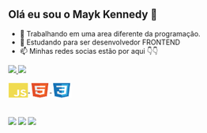 ## Olá eu sou o Mayk Kennedy 👋

- 🔭 Trabalhando em uma area diferente da programação.
- 🌱 Estudando para ser desenvolvedor FRONTEND
- 📫 Minhas redes socias estão por aqui 👇👇


<div>
  <a href="https://github.com/maykkennedy">
  <img height="180em" src="https://github-readme-stats.vercel.app/api?username=maykkennedy&show_icons=true&theme=dark&include_all_commits=true&count_private=true"/>
  <img height="180em" src="https://github-readme-stats.vercel.app/api/top-langs/?username=maykkennedy&layout=compact&langs_count=7&theme=dark"/>
</div>
  
  <div style="display: inline_block"><br>
  <img align="center" alt="Mayk-Js" height="30" width="40" src="https://raw.githubusercontent.com/devicons/devicon/master/icons/javascript/javascript-plain.svg">
  <img align="center" alt="Mayk-HTML" height="30" width="40" src="https://raw.githubusercontent.com/devicons/devicon/master/icons/html5/html5-original.svg">
  <img align="center" alt="Mayk-CSS" height="30" width="40" src="https://raw.githubusercontent.com/devicons/devicon/master/icons/css3/css3-original.svg">
</div>
  
  #
<div>
     <a href="https://instagram.com/rafaballerini" target="_blank"><img src="https://img.shields.io/badge/-Instagram-%23E4405F?style=for-the-badge&logo=instagram&logoColor=white"            target="_blank"></a>
     <a href = "mailto:maykkennedy@gmail.com"><img src="https://img.shields.io/badge/Gmail-D14836?style=for-the-badge&logo=gmail&logoColor=white" target="_blank"></a>
     <a href=" www.linkedin.com/in/maykkennedy" target="_blank"><img src="https://img.shields.io/badge/-LinkedIn-%230077B5?style=for-the-badge&logo=linkedin&logoColor=white"                  target="_blank"></a> 
</div>
